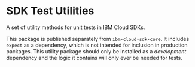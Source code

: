 # SDK Test Utilities

A set of utility methods for unit tests in IBM Cloud SDKs.

This package is published separately from `ibm-cloud-sdk-core`. It includes `expect`
as a dependency, which is not intended for inclusion in production packages. This
utility package should only be installed as a _development_ dependency and the logic
it contains will only ever be needed for tests.
